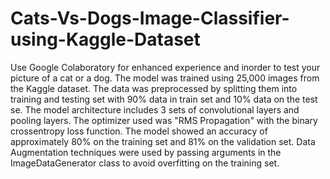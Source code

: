 # Cats-Vs-Dogs-Image-Classifier-using-Kaggle-Dataset
Use Google Colaboratory for enhanced experience and inorder to test your picture of a cat or a dog.
The model was trained using 25,000 images from the Kaggle dataset.
The data was preprocessed by splitting them into training and testing set with 90% data in train set and 10% data on the test se.
The model architecture includes 3 sets of convolutional layers and pooling layers.
The optimizer used was "RMS Propagation" with the binary crossentropy loss function.
The model showed an accuracy of approximately 80% on the training set and 81% on the validation set.
Data Augmentation techniques were used by passing arguments in the ImageDataGenerator class to avoid overfitting on the training set.


